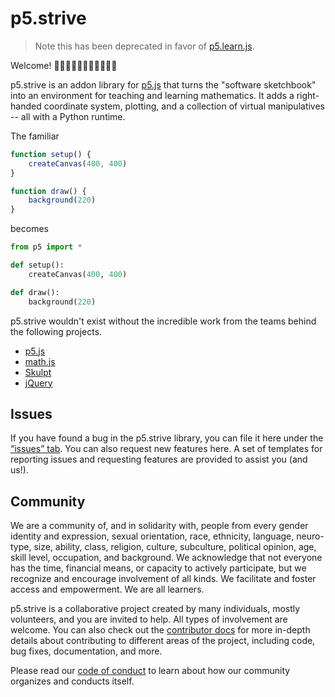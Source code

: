 # p5.strive

> Note this has been deprecated in favor of [p5.learn.js](https://github.com/StriveMath/p5.learn.js).

Welcome! 👋👋🏿👋🏽👋🏻👋🏾👋🏼

p5.strive is an addon library for [p5.js](https://p5js.org) that turns the "software sketchbook" into an environment for teaching and learning mathematics. It adds a right-handed coordinate system, plotting, and a collection of virtual manipulatives -- all with a Python runtime.

The familiar

```js
function setup() {
    createCanvas(400, 400)
}

function draw() {
    background(220)
}
```

becomes

```python
from p5 import *

def setup():
    createCanvas(400, 400)

def draw():
    background(220)
```

p5.strive wouldn't exist without the incredible work from the teams behind the following projects.

- [p5.js](https://p5js.org/)
- [math.js](https://mathjs.org/)
- [Skulpt](https://skulpt.org/)
- [jQuery](https://jquery.com/)

## Issues

If you have found a bug in the p5.strive library, you can file it here under the [“issues” tab](https://github.com/strivemath/p5.strive/issues). You can also request new features here. A set of templates for reporting issues and requesting features are provided to assist you (and us!).

## Community

We are a community of, and in solidarity with, people from every gender identity and expression, sexual orientation, race, ethnicity, language, neuro-type, size, ability, class, religion, culture, subculture, political opinion, age, skill level, occupation, and background. We acknowledge that not everyone has the time, financial means, or capacity to actively participate, but we recognize and encourage involvement of all kinds. We facilitate and foster access and empowerment. We are all learners.

p5.strive is a collaborative project created by many individuals, mostly volunteers, and you are invited to help. All types of involvement are welcome. You can also check out the [contributor docs](https://github.com/strivemath/p5.strive/blob/main/CONTRIBUTING.md) for more in-depth details about contributing to different areas of the project, including code, bug fixes, documentation, and more.

Please read our [code of conduct](https://github.com/strivemath/p5.strive/blob/main/CODE_OF_CONDUCT.md) to learn about how our community organizes and conducts itself.
